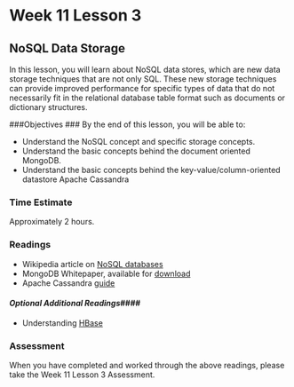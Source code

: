 # Week 11 Lesson 3 #
## NoSQL Data Storage ##

In this lesson, you will learn about NoSQL data stores, which are new data storage techniques that are not only SQL. These new storage techniques can provide improved performance for specific types of data that do not necessarily fit in the relational database table format such as documents or dictionary structures.

###Objectives ###
By the end of this lesson, you will be able to:

- Understand the NoSQL concept and specific storage concepts.
- Understand the basic concepts behind the document oriented MongoDB.
- Understand the basic concepts behind the key-value/column-oriented datastore Apache Cassandra

### Time Estimate ###

Approximately 2 hours.

### Readings ####

- Wikipedia article on [NoSQL databases](https://en.wikipedia.org/wiki/NoSQL)
- MongoDB Whitepaper, available for [download](https://www.mongodb.com/what-is-mongodb)
- Apache Cassandra [guide](http://www.planetcassandra.org/what-is-apache-cassandra/)

#### *Optional Additional Readings*####

- Understanding [HBase](http://jimbojw.com/wiki/index.php?title=Understanding_Hbase_and_BigTable)

### Assessment ###

When you have completed and worked through the above readings, please take the Week 11 Lesson 3 Assessment.
